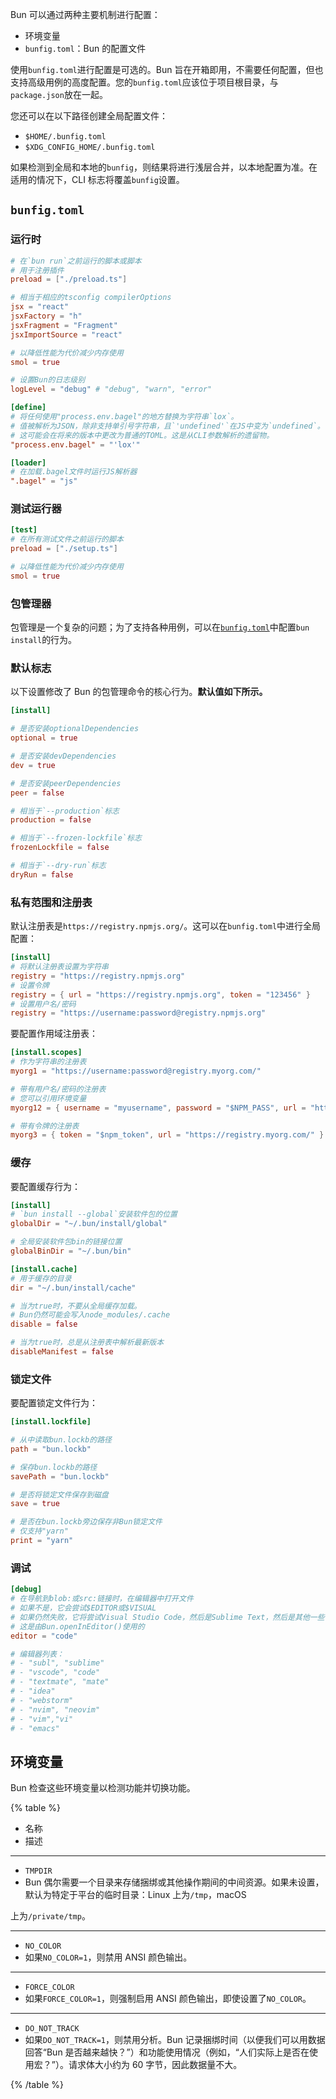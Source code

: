 Bun 可以通过两种主要机制进行配置：

- 环境变量
- `bunfig.toml`：Bun 的配置文件

使用`bunfig.toml`进行配置是可选的。Bun 旨在开箱即用，不需要任何配置，但也支持高级用例的高度配置。您的`bunfig.toml`应该位于项目根目录，与`package.json`放在一起。

您还可以在以下路径创建全局配置文件：

- `$HOME/.bunfig.toml`
- `$XDG_CONFIG_HOME/.bunfig.toml`

如果检测到全局和本地的`bunfig`，则结果将进行浅层合并，以本地配置为准。在适用的情况下，CLI 标志将覆盖`bunfig`设置。

## `bunfig.toml`

### 运行时

```toml
# 在`bun run`之前运行的脚本或脚本
# 用于注册插件
preload = ["./preload.ts"]

# 相当于相应的tsconfig compilerOptions
jsx = "react"
jsxFactory = "h"
jsxFragment = "Fragment"
jsxImportSource = "react"

# 以降低性能为代价减少内存使用
smol = true

# 设置Bun的日志级别
logLevel = "debug" # "debug", "warn", "error"

[define]
# 将任何使用"process.env.bagel"的地方替换为字符串`lox`。
# 值被解析为JSON，除非支持单引号字符串，且`'undefined'`在JS中变为`undefined`。
# 这可能会在将来的版本中更改为普通的TOML。这是从CLI参数解析的遗留物。
"process.env.bagel" = "'lox'"

[loader]
# 在加载.bagel文件时运行JS解析器
".bagel" = "js"
```

### 测试运行器

```toml
[test]
# 在所有测试文件之前运行的脚本
preload = ["./setup.ts"]

# 以降低性能为代价减少内存使用
smol = true
```

### 包管理器

包管理是一个复杂的问题；为了支持各种用例，可以在[`bunfig.toml`](/docs/runtime/configuration)中配置`bun install`的行为。

### 默认标志

以下设置修改了 Bun 的包管理命令的核心行为。**默认值如下所示。**

```toml
[install]

# 是否安装optionalDependencies
optional = true

# 是否安装devDependencies
dev = true

# 是否安装peerDependencies
peer = false

# 相当于`--production`标志
production = false

# 相当于`--frozen-lockfile`标志
frozenLockfile = false

# 相当于`--dry-run`标志
dryRun = false
```

### 私有范围和注册表

默认注册表是`https://registry.npmjs.org/`。这可以在`bunfig.toml`中进行全局配置：

```toml
[install]
# 将默认注册表设置为字符串
registry = "https://registry.npmjs.org"
# 设置令牌
registry = { url = "https://registry.npmjs.org", token = "123456" }
# 设置用户名/密码
registry = "https://username:password@registry.npmjs.org"
```

要配置作用域注册表：

```toml
[install.scopes]
# 作为字符串的注册表
myorg1 = "https://username:password@registry.myorg.com/"

# 带有用户名/密码的注册表
# 您可以引用环境变量
myorg12 = { username = "myusername", password = "$NPM_PASS", url = "https://registry.myorg.com/" }

# 带有令牌的注册表
myorg3 = { token = "$npm_token", url = "https://registry.myorg.com/" }
```

### 缓存

要配置缓存行为：

```toml
[install]
# `bun install --global`安装软件包的位置
globalDir = "~/.bun/install/global"

# 全局安装软件包bin的链接位置
globalBinDir = "~/.bun/bin"

[install.cache]
# 用于缓存的目录
dir = "~/.bun/install/cache"

# 当为true时，不要从全局缓存加载。
# Bun仍然可能会写入node_modules/.cache
disable = false

# 当为true时，总是从注册表中解析最新版本
disableManifest = false
```

### 锁定文件

要配置锁定文件行为：

```toml
[install.lockfile]

# 从中读取bun.lockb的路径
path = "bun.lockb"

# 保存bun.lockb的路径
savePath = "bun.lockb"

# 是否将锁定文件保存到磁盘
save = true

# 是否在bun.lockb旁边保存非Bun锁定文件
# 仅支持"yarn"
print = "yarn"
```

### 调试

```toml
[debug]
# 在导航到blob:或src:链接时，在编辑器中打开文件
# 如果不是，它会尝试$EDITOR或$VISUAL
# 如果仍然失败，它将尝试Visual Studio Code，然后是Sublime Text，然后是其他一些
# 这是由Bun.openInEditor()使用的
editor = "code"

# 编辑器列表：
# - "subl", "sublime"
# - "vscode", "code"
# - "textmate", "mate"
# - "idea"
# - "webstorm"
# - "nvim", "neovim"
# - "vim","vi"
# - "emacs"
```

## 环境变量

Bun 检查这些环境变量以检测功能并切换功能。

{% table %}

- 名称
- 描述

---

- `TMPDIR`
- Bun 偶尔需要一个目录来存储捆绑或其他操作期间的中间资源。如果未设置，默认为特定于平台的临时目录：Linux 上为`/tmp`，macOS

上为`/private/tmp`。

---

- `NO_COLOR`
- 如果`NO_COLOR=1`，则禁用 ANSI 颜色输出。

---

- `FORCE_COLOR`
- 如果`FORCE_COLOR=1`，则强制启用 ANSI 颜色输出，即使设置了`NO_COLOR`。

---

- `DO_NOT_TRACK`
- 如果`DO_NOT_TRACK=1`，则禁用分析。Bun 记录捆绑时间（以便我们可以用数据回答“Bun 是否越来越快？”）和功能使用情况（例如，“人们实际上是否在使用宏？”）。请求体大小约为 60 字节，因此数据量不大。

{% /table %}
